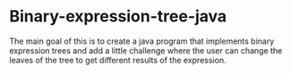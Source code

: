 # Binary-expression-tree-java
The main goal of this is to create a java program that implements binary expression trees and add a little challenge where the user can change the leaves of the tree to get different results of the expression.
